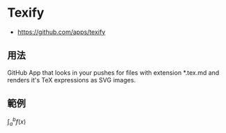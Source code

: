 # Texify

* https://github.com/apps/texify

## 用法

GitHub App that looks in your pushes for files with extension *.tex.md and renders it's TeX expressions as SVG images.

## 範例

$\int_a^b f(x)$

